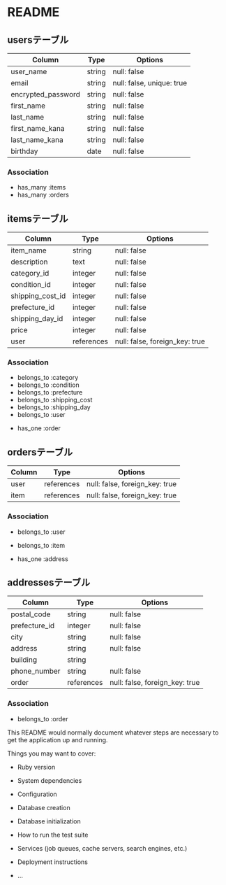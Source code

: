 # README

## usersテーブル
| Column           | Type      | Options                   |
| ---------------- | --------- | ------------------------- |
| user_name        | string    | null: false               |
| email            | string    | null: false, unique: true |
| encrypted_password  | string | null: false |
| first_name       | string    | null: false |
| last_name        | string    | null: false |
| first_name_kana  | string    | null: false |
| last_name_kana   | string    | null: false |
| birthday         | date      | null: false |

### Association

- has_many :items
- has_many :orders


## itemsテーブル
| Column           | Type      | Options                   |
| ---------------- | --------- | ------------------------- |
| item_name        | string    | null: false |
| description      | text      | null: false |
| category_id      | integer   | null: false |
| condition_id     | integer   | null: false |
| shipping_cost_id | integer   | null: false |
| prefecture_id    | integer   | null: false |
| shipping_day_id  | integer   | null: false |
| price            | integer   | null: false |
| user       | references | null: false, foreign_key: true |

### Association

- belongs_to :category
- belongs_to :condition
- belongs_to :prefecture
- belongs_to :shipping_cost
- belongs_to :shipping_day
- belongs_to :user

<!-- DB設計としてはactivestorageのアソシエーションは記載しなくても問題ない
- has_one_attached :images -->
- has_one :order


## ordersテーブル
| Column           | Type      | Options                   |
| ---------------- | --------- | ------------------------- |
| user       | references | null: false, foreign_key: true |
| item       | references | null: false, foreign_key: true |

### Association

- belongs_to :user
- belongs_to :item

- has_one :address

## addressesテーブル
| Column           | Type      | Options                   |
| ---------------- | --------- | ------------------------- |
| postal_code      | string    | null: false |
| prefecture_id    | integer   | null: false |
| city             | string    | null: false |
| address          | string    | null: false |
| building         | string    |             |
| phone_number     | string    | null: false |
| order      | references | null: false, foreign_key: true |

### Association

- belongs_to :order




This README would normally document whatever steps are necessary to get the
application up and running.

Things you may want to cover:

* Ruby version

* System dependencies

* Configuration

* Database creation

* Database initialization

* How to run the test suite

* Services (job queues, cache servers, search engines, etc.)

* Deployment instructions

* ...
